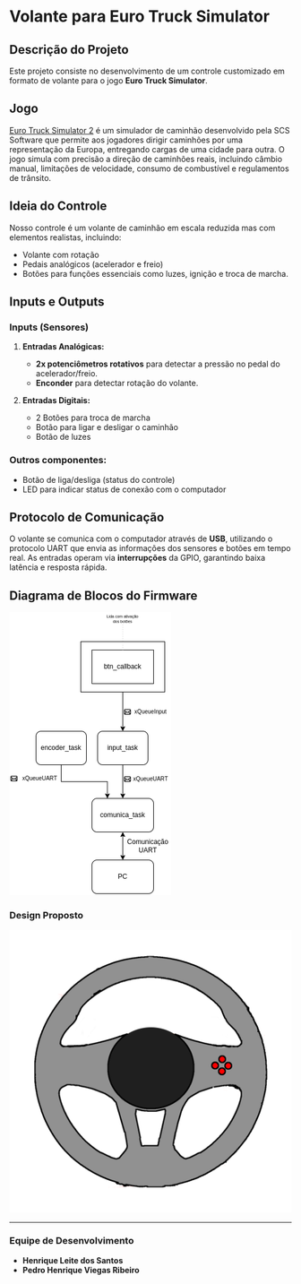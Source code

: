# Volante para Euro Truck Simulator

## Descrição do Projeto

Este projeto consiste no desenvolvimento de um controle customizado em formato de volante para o jogo **Euro Truck Simulator**.

## Jogo

[Euro Truck Simulator 2](https://eurotrucksimulator2.com/) é um simulador de caminhão desenvolvido pela SCS Software que permite aos jogadores dirigir caminhões por uma representação da Europa, entregando cargas de uma cidade para outra. O jogo simula com precisão a direção de caminhões reais, incluindo câmbio manual, limitações de velocidade, consumo de combustível e regulamentos de trânsito.

## Ideia do Controle

Nosso controle é um volante de caminhão em escala reduzida mas com elementos realistas, incluindo:

- Volante com rotação
- Pedais analógicos (acelerador e freio)
- Botões para funções essenciais como luzes, ignição e troca de marcha.

## Inputs e Outputs

### Inputs (Sensores)

1. **Entradas Analógicas:**
   - **2x potenciômetros rotativos** para detectar a pressão no pedal do acelerador/freio.
   - **Enconder** para detectar rotação do volante.

2. **Entradas Digitais:**
   - 2 Botões para troca de marcha
   - Botão para ligar e desligar o caminhão
   - Botão de luzes

### Outros componentes:
   - Botão de liga/desliga (status do controle)
   - LED para indicar status de conexão com o computador

## Protocolo de Comunicação

O volante se comunica com o computador através de **USB**, utilizando o protocolo UART que envia as informações dos sensores e botões em tempo real. As entradas operam via **interrupções** da GPIO, garantindo baixa latência e resposta rápida.

## Diagrama de Blocos do Firmware
![Diagrama de blocos do Firmware](volante.drawio.png)

### Design Proposto
![Protótipo do Volante](volante.png)



---
### Equipe de Desenvolvimento
- **Henrique Leite dos Santos**
- **Pedro Henrique Viegas Ribeiro**